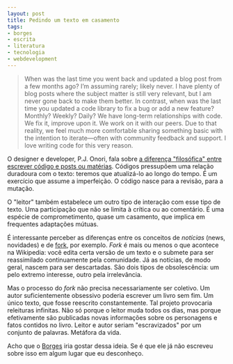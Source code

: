 ```yaml
---
layout: post
title: Pedindo um texto em casamento
tags:
- borges
- escrita
- literatura
- tecnologia
- webdevelopment
---
```


> When was the last time you went back and updated a blog post from a few months ago? I’m assuming rarely; likely never. I have plenty of blog posts where the subject matter is still very relevant, but I am never gone back to make them better. In contrast, when was the last time you updated a code library to fix a bug or add a new feature? Monthly? Weekly? Daily? We have long-term relationships with code. We fix it, improve upon it. We work on it with our peers. Due to that reality, we feel much more comfortable sharing something basic with the intention to iterate—often with community feedback and support. I love writing code for this very reason.

O designer e developer, P.J. Onori, fala sobre [a diferença "filosófica" entre escrever código e posts ou matérias](http://www.somerandomdude.com/2012/07/23/our-ideas-are-cheap-because-we-treat-them-cheaply/). Códigos pressupõem uma relação duradoura com o texto: teremos que atualizá-lo ao longo do tempo. É um exercício que assume a imperfeição. O código nasce para a revisão, para a mutação.

O "leitor" também estabelece um outro tipo de interação com esse tipo de texto. Uma participação que não se limita à crítica ou ao comentário. É uma espécie de comprometimento, quase um casamento, que implica em frequentes adaptações mútuas.

É interessante perceber as diferenças entre os conceitos de _notícias_ (news, novidades) e de [fork](http://stackoverflow.com/questions/2916849/what-do-these-words-mean-in-git-repository-fork-branch-clone-track), por exemplo. _Fork_ é mais ou menos o que acontece na Wikipedia: você edita certa versão de um texto e o submete para ser reassimilado continuamente pela comunidade. Já as notícias, de modo geral, nascem para ser descartadas. São dois tipos de obsolescência: um pelo extremo interesse, outro pela irrelevância.

Mas o processo do _fork_ não precisa necessariamente ser coletivo. Um autor suficientemente obsessivo poderia escrever um livro sem fim. Um único texto, que fosse reescrito constantemente. Tal projeto provocaria releituras infinitas. Não só porque o leitor muda todos os dias, mas porque efetivamente são publicadas novas informações sobre os personagens e fatos contidos no livro. Leitor e autor seriam "escravizados" por um conjunto de palavras. Metáfora da vida.

Acho que o [Borges](http://en.wikipedia.org/wiki/Jorge_Luis_Borges) iria gostar dessa ideia. Se é que ele já não escreveu sobre isso em algum lugar que eu desconheço.